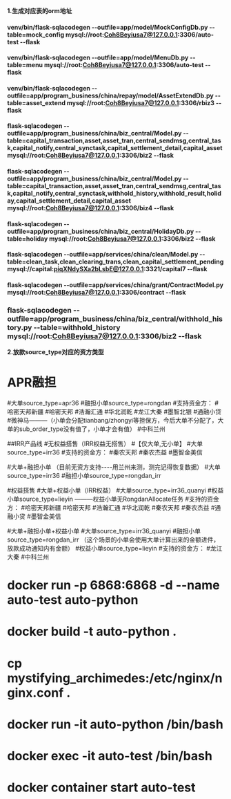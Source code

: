**1.生成对应表的orm地址**
#### venv/bin/flask-sqlacodegen  --outfile=app/model/MockConfigDb.py --table=mock_config  mysql://root:Coh8Beyiusa7@127.0.0.1:3306/auto-test --flask
#### venv/bin/flask-sqlacodegen  --outfile=app/model/MenuDb.py --table=menu  mysql://root:Coh8Beyiusa7@127.0.0.1:3306/auto-test --flask
#### venv/bin/flask-sqlacodegen  --outfile=app/program_business/china/repay/model/AssetExtendDb.py --table=asset_extend  mysql://root:Coh8Beyiusa7@127.0.0.1:3306/rbiz3 --flask
#### flask-sqlacodegen  --outfile=app/program_business/china/biz_central/Model.py --table=capital_transaction,asset,asset_tran,central_sendmsg,central_task,capital_notify,central_synctask,capital_settlement_detail,capital_asset mysql://root:Coh8Beyiusa7@127.0.0.1:3306/biz2 --flask
#### flask-sqlacodegen  --outfile=app/program_business/china/biz_central/Model.py --table=capital_transaction,asset,asset_tran,central_sendmsg,central_task,capital_notify,central_synctask,withhold_history,withhold_result,holiday,capital_settlement_detail,capital_asset mysql://root:Coh8Beyiusa7@127.0.0.1:3306/biz4 --flask
#### flask-sqlacodegen  --outfile=app/program_business/china/biz_central/HolidayDb.py --table=holiday mysql://root:Coh8Beyiusa7@127.0.0.1:3306/biz2 --flask
#### flask-sqlacodegen  --outfile=app/services/china/clean/Model.py --table=clean_task,clean_clearing_trans,clean_capital_settlement_pending mysql://capital:piqXNdySXa2bLsbE@127.0.0.1:3321/capital7 --flask
#### flask-sqlacodegen  --outfile=app/services/china/grant/ContractModel.py mysql://root:Coh8Beyiusa7@127.0.0.1:3306/contract --flask

### flask-sqlacodegen  --outfile=app/program_business/china/biz_central/withhold_history.py --table=withhold_history mysql://root:Coh8Beyiusa7@127.0.0.1:3306/biz2 --flask

**2.放款source_type对应的资方类型**
# APR融担
#大单source_type=apr36
#融担小单source_type=rongdan
#支持资金方：
#哈密天邦新疆
#哈密天邦
#浩瀚汇通
#华北润乾
#龙江大秦
#墨智北银
#通融小贷
#微神马———（小单会分配tianbang/zhongyi等担保方，今后大单不分配了，大单的sub_order_type没有值了，小单才会有值）
#中科兰州

##IRR产品线
#无权益搭售（IRR权益无搭售）
#【仅大单,无小单】
#大单source_type=irr36
#支持的资金方：
#秦农天邦
#秦农杰益
#墨智金美信

#大单+融担小单 （目前无资方支持----用兰州来测，测完记得恢复数据）
#大单source_type=irr36
#融担小单source_type=rongdan_irr

#权益搭售
#大单+权益小单（IRR权益）
#大单source_type=irr36_quanyi
#权益小单source_type=lieyin    ———权益小单无RongdanAllocate任务
#支持的资金方：
#哈密天邦新疆
#哈密天邦
#浩瀚汇通
#华北润乾
#秦农天邦
#秦农杰益
#通融小贷
#墨智金美信


#大单+融担小单+权益小单
#大单source_type=irr36_quanyi
#融担小单source_type=rongdan_irr （这个场景的小单会使用大单计算出来的金额进件，放款成功通知内有金额）
#权益小单source_type=lieyin
#支持的资金方：
#龙江大秦
#中科兰州

# docker run -p 6868:6868 -d --name auto-test  auto-python

# docker build -t auto-python .
# cp mystifying_archimedes:/etc/nginx/nginx.conf .
# docker run -it auto-python /bin/bash

# docker exec -it auto-test /bin/bash

# docker container start auto-test
